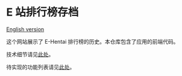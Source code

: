 # E 站排行榜存档

[English version](../README.md)

这个网站展示了 E-Hentai 排行榜的历史。本仓库包含了应用的前端代码。

技术细节请见[此处](./implementation-details.md)。

待实现的功能列表请见[此处](./todo.md)。